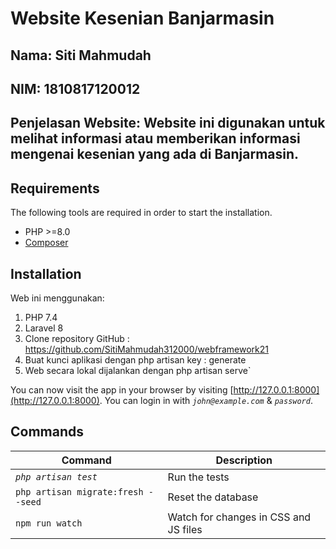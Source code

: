 
# Website Kesenian Banjarmasin
## Nama: Siti Mahmudah
## NIM: 1810817120012
## Penjelasan Website: Website ini digunakan untuk melihat informasi atau memberikan informasi mengenai kesenian yang ada di Banjarmasin. 

## Requirements

The following tools are required in order to start the installation.

- PHP >=8.0
- [Composer](https://getcomposer.org/download/)

## Installation

Web ini menggunakan:
1.  PHP 7.4
2. Laravel 8
3. Clone repository GitHub : https://github.com/SitiMahmudah312000/webframework21
4. Buat kunci aplikasi dengan php artisan key : generate
5. Web secara lokal dijalankan dengan php artisan serve`

You can now visit the app in your browser by visiting [http://127.0.0.1:8000](http://127.0.0.1:8000). You can login in with *`john@example.com`* & *`password`*.

## Commands

Command | Description
--- | ---
*`php artisan test`* | Run the tests
`php artisan migrate:fresh --seed` | Reset the database
`npm run watch` | Watch for changes in CSS and JS files
